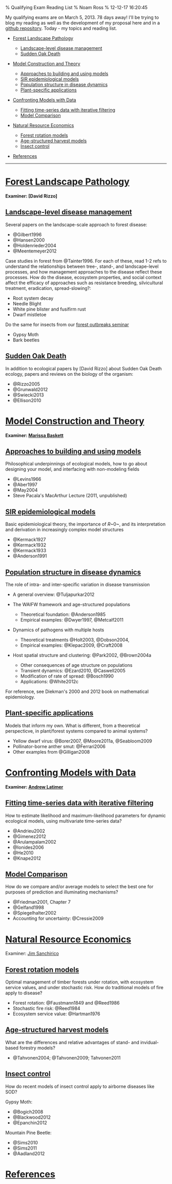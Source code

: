 % Qualifying Exam Reading List
% Noam Ross
% 12-12-17 16:20:45

My qualifying exams are on March 5, 2013. 78 days away! I'll be trying to blog
my reading as well as the development of my proposal here and in a [github
repository]. Today - my topics and reading list.

-   [Forest Landscape Pathology]
    -   [Landscape-level disease management]
    -   [Sudden Oak Death]

-   [Model Construction and Theory]
    -   [Approaches to building and using models]
    -   [SIR epidemiological models]
    -   [Population structure in disease dynamics]
    -   [Plant-specific applications]

-   [Confronting Models with Data]
    -   [Fitting time-series data with iterative filtering]
    -   [Model Comparison]

-   [Natural Resource Economics]
    -   [Forest rotation models]
    -   [Age-structured harvest models]
    -   [Insect control]

-   [References]

* * * * *

[Forest Landscape Pathology][1]
===============================

**Examiner: [David Rizzo]**

[Landscape-level disease management][1]
---------------------------------------

Several papers on the landscape-scale approach to forest disease:

-   @Gilbert1996
-   @Hansen2000
-   @Holdenrieder2004
-   @Meentemeyer2012

Case studies in forest from @Tainter1996. For each of these, read 1-2 refs to
understand the relationships between tree-, stand-, and landscape-level
processes, and how management approaches to the disease reflect these processes.
How do the disease, ecosystem properties, and social context affect the efficacy
of approaches such as resistance breeding, silvicultural treatment, eradication,
spread-slowing?:

-   Root system decay 
-   Needle Blight
-   White pine blister and fusifirm rust
-   Dwarf mistletoe

Do the same for insects from our [forest outbreaks seminar]

-   Gypsy Moth
-   Bark beetles

[Sudden Oak Death][1]
---------------------

In addition to ecological papers by [David Rizzo] about Sudden Oak Death
ecology, papers and reviews on the biology of the organism:

-   @Rizzo2005
-   @Grunwald2012
-   @Swiecki2013
-   @Ellison2010

[Model Construction and Theory][1]
==================================

**Examiner: [Marissa Baskett]**

[Approaches to building and using models][1]
--------------------------------------------

Philosophical underpinnings of ecological models, how to go about designing your
model, and interfacing with non-modeling fields

-   @Levins1966
-   @Aber1997
-   @May2004
-   Steve Pacala's MacArthur Lecture (2011, unpublished)

[SIR epidemiological models][1]
-------------------------------

Basic epidemiological theory, the importance of *R*~0~, and its interpretation
and derivation in increasingly complex model structures

-   @Kermack1927
-   @Kermack1932
-   @Kermack1933
-   @Anderson1991

[Population structure in disease dynamics][1]
---------------------------------------------

The role of intra- and inter-specific variation in disease transmission

-   A general overview: @Tuljapurkar2012
-   The WAIFW framework and age-structured populations
    -   Theoretical foundation: @Anderson1985
    -   Empirical examples: @Dwyer1997, @Metcalf2011

-   Dynamics of pathogens with multiple hosts
    -   Theoretical treatments @Holt2003, @Dobson2004,
    -   Empirical examples: @Klepac2009, @Craft2008

-   Host spatial structure and clustering: @Park2002, @Brown2004a
    -   Other consequences of age structure on populations
    -   Transient dynamics: @Ezard2010, @Caswell2005
    -   Modification of rate of spread: @Bosch1990
    -   Applications: @White2012c

For reference, see Diekman's 2000 and 2012 book on mathematical epidemiology.

[Plant-specific applications][1]
--------------------------------

Models that inform my own. What is different, from a theoretical perspecticve,
in plant/forest systems compared to animal systems?

-   Yellow dwarf virus: @Borer2007, @Moore2011a, @Seabloom2009
-   Pollinator-borne anther smut: @Ferrari2006
-   Other examples from @Gilligan2008

[Confronting Models with Data][1]
=================================

**Examiner: [Andrew Latimer]**

[Fitting time-series data with iterative filtering][1]
------------------------------------------------------

How to estimate likelihood and maximum-likelihood parameters for dynamic
ecological models, using multivariate time-series data?

-   @Andrieu2002
-   @Gimenez2012
-   @Arulampalam2002
-   @Ionides2006
-   @He2010
-   @Knape2012

[Model Comparison][1]
---------------------

How do we compare and/or average models to select the best one for purposes of
prediction and illuminating mechanisms?

-   @Friedman2001, Chapter 7
-   @Gelfand1998
-   @Spiegelhalter2002
-   Accounting for uncertainty: @Cressie2009


[Natural Resource Economics][1]
===============================

Examiner: [Jim Sanchirico]

[Forest rotation models][1]
---------------------------

Optimal management of timber forests under rotation, with ecosystem service
values, and under stochastic risk. How do traditional models of fire apply to
disease?

-   Forest rotation: @Faustmann1849 and @Reed1986
-   Stochastic fire risk: @Reed1984
-   Ecosystem service value: @Hartman1976

[Age-structured harvest models][1]
----------------------------------

What are the differences and relative advantages of stand- and invidual-based
forestry models?

-   @Tahvonen2004; @Tahvonen2009; Tahvonen2011

[Insect control][1]
-------------------

How do recent models of insect control apply to airborne diseases like SOD?

Gypsy Moth:

-   @Bogich2008
-   @Blackwood2012
-   @Epanchin2012

Mountain Pine Beetle:

-   @Sims2010
-   @Sims2011
-   @Aadland2012

[References][1]
===============

  [github repository]: http://github.com/noamross/openquals
  [Forest Landscape Pathology]: #forest-landscape-pathology
  [Landscape-level disease management]: #landscape-level-disease-management
  [Sudden Oak Death]: #sudden-oak-death
  [Model Construction and Theory]: #model-construction-and-theory
  [Approaches to building and using models]: #approaches-to-building-and-using-models
  [SIR epidemiological models]: #sir-epidemiological-models
  [Population structure in disease dynamics]: #population-structure-in-disease-dynamics
  [Plant-specific applications]: #plant-specific-applications
  [Confronting Models with Data]: #confronting-models-with-data
  [Fitting time-series data with iterative filtering]: #fitting-time-series-data-with-iterative-filtering
  [Model Comparison]: #model-comparison
  [Natural Resource Economics]: #natural-resource-economics
  [Forest rotation models]: #forest-rotation-models
  [Age-structured harvest models]: #age-structured-harvest-models
  [Insect control]: #insect-control
  [References]: #references
  [1]: #TOC
 
 
  [forest outbreaks seminar]: https://docs.google.com/document/d/1S53Wo2L7wQ1TMp56U2_gG02usamiDKcGiFC_2dc80h8/edit
  [Marissa Baskett]: http://www.des.ucdavis.edu/faculty/baskett/
  [Andrew Latimer]: http://www.plantsciences.ucdavis.edu/faculty/latimer/index.htm
  [Jim Sanchirico]: http://www.des.ucdavis.edu/faculty/Sanchirico/Index.htm
